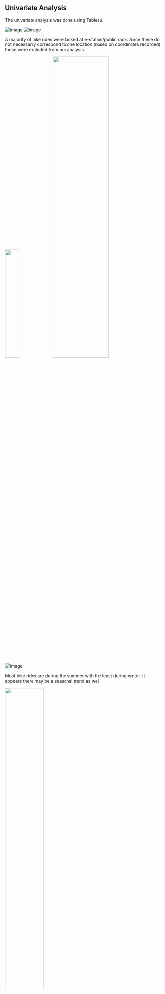 ## Univariate Analysis 

The univariate analysis was done using Tableau. 

![image](https://github.com/nshah-11/divvy-bikesharing/assets/97864887/e25211bc-0918-4580-8e4b-1a7b23eb9606)
![image](https://github.com/nshah-11/divvy-bikesharing/assets/97864887/ace6c515-9175-43cc-874a-b7a355063967)

A majority of bike rides were locked at e-station/public rack. Since these do not necessarily correspond to one location (based on coordinates recorded) these were excluded from our analysis. 

<img src="https://github.com/nshah-11/divvy-bikesharing/assets/97864887/6abcfe68-ba31-4484-9575-fa93ed9c061e" width=30% height=30%>

<img src="https://github.com/nshah-11/divvy-bikesharing/assets/97864887/91187ede-8d07-4fac-958c-ff4bbb65fa80" width=60% height=50%>

![image](https://github.com/nshah-11/divvy-bikesharing/assets/97864887/c57fd279-bcfd-4622-b844-9cecb141c4a3)

Most bike rides are during the summer with the least during winter. It appears there may be a seasonal trend as well. 

<img src="https://github.com/nshah-11/divvy-bikesharing/assets/97864887/cbf17641-2b09-4970-9ea4-562c4917d53a" width=50% height=50%>

There is approximately an even distribution of bike rides throughout the days of the week with Sundays and Mondays having the lowest amount of bike rides. 

![image](https://github.com/nshah-11/divvy-bikesharing/assets/97864887/7a2ec17b-f4f9-4c8f-844b-f6240e17c80d)

Most bike rides have a trip duration of 5 mins. The average trip duration is 14.5 minutes. The minimum trip duration was 2 minutes with a maximum of 179 mins. Even after removing trips that are less than 1 minute and greater than 180 mintues, it appears there are still some outliers. But for our analysis, they will not be removed. 

<img src="https://github.com/nshah-11/divvy-bikesharing/assets/97864887/008790dc-3845-4865-ae84-9d2fdbdf1502" width=45% height=50%>
<img src="https://github.com/nshah-11/divvy-bikesharing/assets/97864887/6088e282-fcc8-4548-9a30-a65aca0f3d77" width=45% height=50%>

Most rides start and end at during 5PM. The lowest amount of rides taken are during the early morning hours (1am to 5am).

<img src="https://github.com/nshah-11/divvy-bikesharing/assets/97864887/ea8341a5-c236-40d0-b97d-2934ed702bbb" width=40% height=40%>
<img src="https://github.com/nshah-11/divvy-bikesharing/assets/97864887/b7424af7-559b-421f-847a-bc4d4fb226a0" width=30% height=30%>

Approximately 50% of riders use electric bikes and 50% use classic bikes. Approximately 2/3 of riders are members.  

## Bivariate Analysis

Bivariate Analysis was done using both Tableau and R. 

![image](https://github.com/nshah-11/divvy-bikesharing/assets/97864887/524fde39-7aa1-44b0-ac0d-8faad49a478d)

It appears there is an approximately even split between classic and electric bikes, where a majority of bike riders are members vs casual.Specifically approximately 2/3 of riders are members and 1/3 of the population are casual riders.

![image](https://github.com/nshah-11/divvy-bikesharing/assets/97864887/786bbeaa-0a4d-4d68-91c1-ed36634925b3)
![image](https://github.com/nshah-11/divvy-bikesharing/assets/97864887/848987c2-e767-4ab3-888b-a6138756a9ea)

1.Looks like thre are more casual riders on the weekends compared to weekdays. 2. There are more casual riders during the summer in contrast to members during their respective seasons. 3. Overall, January, February, March and December have less than 200,000 riders compared to other months. Specifically there is at least 1/2 of casual riders during April through October, compared to members.

![image](https://github.com/nshah-11/divvy-bikesharing/assets/97864887/dbdf8349-8ba8-425a-8f77-6f1ab0a02893)
![image](https://github.com/nshah-11/divvy-bikesharing/assets/97864887/2b0b5284-4bf7-4486-b02c-c48fcecd8d30)

As mentioned previously, there are outliers for duration.It looks like after 37 minutes there are more casual riders than members.This could be because members may be using bikesharing for commuting vs casual riders who may have more time to explore and ride the bike.

## Correlation Matrix 
![image](https://github.com/nshah-11/divvy-bikesharing/assets/97864887/80f825de-a23b-4b73-983a-84a0dee978eb)

Little to no correlation between variables so all variables were used to train model. 

*The code for this can be found under model_training folder in RF_SVM_ARIMA_NS.R file.  
